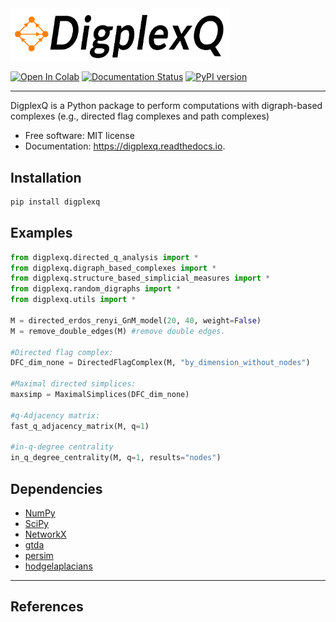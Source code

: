 
<img src="digplexq-logo.png" alt="drawing" width="350"/>

[![Open In Colab](https://colab.research.google.com/assets/colab-badge.svg)]()
[![Documentation Status](https://readthedocs.org/projects/digplexq/badge/?version=latest)]()
[![PyPI version](https://img.shields.io/pypi/v/digplexq)](https://pypi.org/project/digplexq/)

------
DigplexQ is a Python package to perform computations with digraph-based complexes (e.g., directed flag complexes and path complexes)

* Free software: MIT license
* Documentation: https://digplexq.readthedocs.io.

Installation
--------

```bash
pip install digplexq
```

Examples
--------

```python
from digplexq.directed_q_analysis import *
from digplexq.digraph_based_complexes import *
from digplexq.structure_based_simplicial_measures import *
from digplexq.random_digraphs import *
from digplexq.utils import *

M = directed_erdos_renyi_GnM_model(20, 40, weight=False)
M = remove_double_edges(M) #remove double edges.

#Directed flag complex:
DFC_dim_none = DirectedFlagComplex(M, "by_dimension_without_nodes")

#Maximal directed simplices:
maxsimp = MaximalSimplices(DFC_dim_none)

#q-Adjacency matrix:
fast_q_adjacency_matrix(M, q=1)

#in-q-degree centrality
in_q_degree_centrality(M, q=1, results="nodes")
```

Dependencies
--------

* [NumPy](https://github.com/numpy/numpy)
* [SciPy](https://scipy.org/)
* [NetworkX](https://github.com/networkx/networkx)
* [gtda](https://giotto-ai.github.io/gtda-docs/0.5.1/library.html)
* [persim](https://persim.scikit-tda.org/en/latest/)
* [hodgelaplacians](https://github.com/tsitsvero/hodgelaplacians)

------
References
--------
